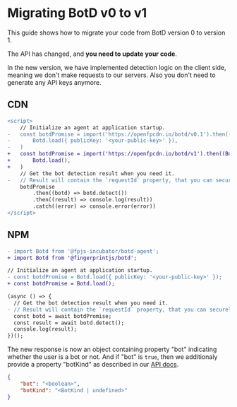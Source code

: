 # Migrating BotD v0 to v1

This guide shows how to migrate your code from BotD version 0 to version 1.

The API has changed, and **you need to update your code**.

In the new version, we have implemented detection logic on the client side, meaning we don't make requests to our servers. Also you don't need to generate any API keys anymore.

## CDN

```diff
<script>
    // Initialize an agent at application startup.
-   const botdPromise = import('https://openfpcdn.io/botd/v0.1').then((Botd) =>
-       Botd.load({ publicKey: '<your-public-key>' }),
-   )
+   const botdPromise = import('https://openfpcdn.io/botd/v1').then((Botd) =>
+       Botd.load(),
+   )
    // Get the bot detection result when you need it.
-   // Result will contain the `requestId` property, that you can securely verify on the server.
    botdPromise
        .then((botd) => botd.detect())
        .then((result) => console.log(result))
        .catch((error) => console.error(error))
</script>
```

## NPM

```diff
- import Botd from '@fpjs-incubator/botd-agent';
+ import Botd from '@fingerprintjs/botd';

// Initialize an agent at application startup.
- const botdPromise = Botd.load({ publicKey: '<your-public-key>' });
+ const botdPromise = Botd.load();

(async () => {
  // Get the bot detection result when you need it.
- // Result will contain the `requestId` property, that you can securely verify on the server.
  const botd = await botdPromise;
  const result = await botd.detect();
  console.log(result);
})();
```

The new response is now an object containing property "bot" indicating whether the user is a bot or not. And if "bot" is `true`, then we additionaly provide a property "botKind" as described in our [API docs](docs/api.md).

```json
{
    "bot": "<boolean>",
    "botKind": "<BotKind | undefined>"
}
```
